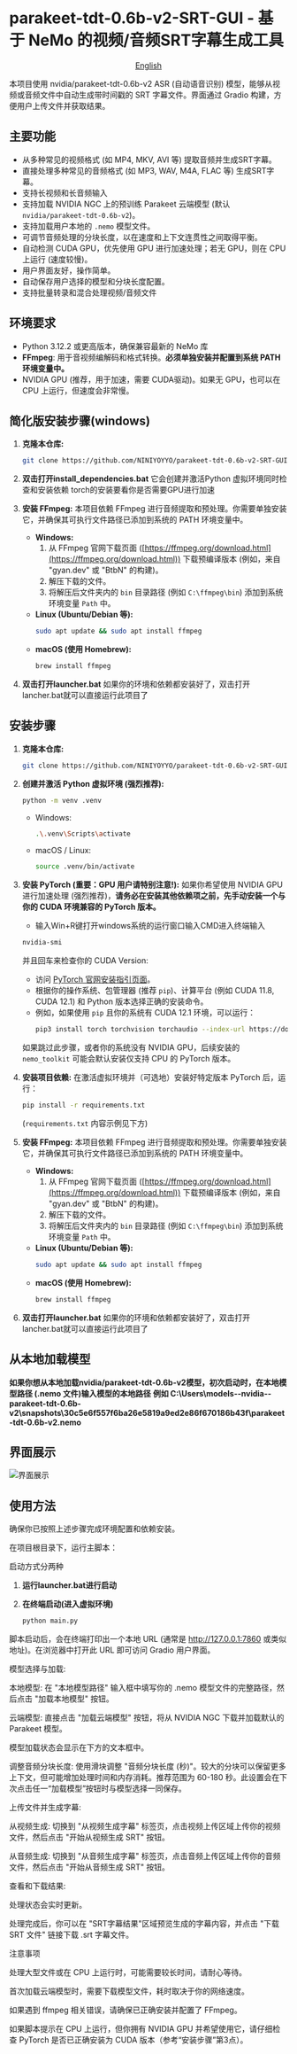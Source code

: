  # parakeet-tdt-0.6b-v2-SRT-GUI - 基于 NeMo 的视频/音频SRT字幕生成工具

<p align="center">
  <a href="./README_en.md">English</a>
</p>

本项目使用 nvidia/parakeet-tdt-0.6b-v2 ASR (自动语音识别) 模型，能够从视频或音频文件中自动生成带时间戳的 SRT 字幕文件。界面通过 Gradio 构建，方便用户上传文件并获取结果。

## 主要功能

*   从多种常见的视频格式 (如 MP4, MKV, AVI 等) 提取音频并生成SRT字幕。
*   直接处理多种常见的音频格式 (如 MP3, WAV, M4A, FLAC 等) 生成SRT字幕。
*   支持长视频和长音频输入
*   支持加载 NVIDIA NGC 上的预训练 Parakeet 云端模型 (默认 `nvidia/parakeet-tdt-0.6b-v2`)。
*   支持加载用户本地的 `.nemo` 模型文件。
*   可调节音频处理的分块长度，以在速度和上下文连贯性之间取得平衡。
*   自动检测 CUDA GPU，优先使用 GPU 进行加速处理；若无 GPU，则在 CPU 上运行 (速度较慢)。
*   用户界面友好，操作简单。
*   自动保存用户选择的模型和分块长度配置。
*   支持批量转录和混合处理视频/音频文件



## 环境要求

*   Python 3.12.2 或更高版本，确保兼容最新的 NeMo 库
*   **FFmpeg**: 用于音视频编解码和格式转换。**必须单独安装并配置到系统 PATH 环境变量中。**
*   NVIDIA GPU (推荐，用于加速，需要 CUDA驱动)。如果无 GPU，也可以在 CPU 上运行，但速度会非常慢。

## 简化版安装步骤(windows)

1.  **克隆本仓库:**
    ```bash
    git clone https://github.com/NINIYOYYO/parakeet-tdt-0.6b-v2-SRT-GUI.git
    ```

2.  **双击打开install_dependencies.bat**
    它会创建并激活Python 虚拟环境同时检查和安装依赖
    torch的安装要看你是否需要GPU进行加速
    

3.  **安装 FFmpeg:**
    本项目依赖 FFmpeg 进行音频提取和预处理。你需要单独安装它，并确保其可执行文件路径已添加到系统的 PATH 环境变量中。
    *   **Windows:**
        1.  从 FFmpeg 官网下载页面 ([https://ffmpeg.org/download.html](https://ffmpeg.org/download.html)) 下载预编译版本 (例如，来自 "gyan.dev" 或 "BtbN" 的构建)。
        2.  解压下载的文件。
        3.  将解压后文件夹内的 `bin` 目录路径 (例如 `C:\ffmpeg\bin`) 添加到系统环境变量 `Path` 中。
    *   **Linux (Ubuntu/Debian 等):**
        ```bash
        sudo apt update && sudo apt install ffmpeg
        ```
    *   **macOS (使用 Homebrew):**
        ```bash
        brew install ffmpeg
        ```

3. **双击打开launcher.bat**
    如果你的环境和依赖都安装好了，双击打开lancher.bat就可以直接运行此项目了




## 安装步骤

1.  **克隆本仓库:**
    ```bash
    git clone https://github.com/NINIYOYYO/parakeet-tdt-0.6b-v2-SRT-GUI.git
    ```

2.  **创建并激活 Python 虚拟环境 (强烈推荐):**
    ```bash
    python -m venv .venv
    ```
    *   Windows:
        ```bash
        .\.venv\Scripts\activate
        ```
    *   macOS / Linux:
        ```bash
        source .venv/bin/activate
        ```

3.  **安装 PyTorch (重要：GPU 用户请特别注意!):**
    如果你希望使用 NVIDIA GPU 进行加速处理 (强烈推荐)，**请务必在安装其他依赖项之前，先手动安装一个与你的 CUDA 环境兼容的 PyTorch 版本。**
    *   输入Win+R键打开windows系统的运行窗口输入CMD进入终端输入
    ```bash
    nvidia-smi
    ```
    并且回车来检查你的 CUDA Version:
    *   访问 [PyTorch 官网安装指引页面](https://pytorch.org/get-started/locally/)。
    *   根据你的操作系统、包管理器 (推荐 `pip`)、计算平台 (例如 CUDA 11.8, CUDA 12.1) 和 Python 版本选择正确的安装命令。
    *   例如，如果使用 `pip` 且你的系统有 CUDA 12.1 环境，可以运行：
        ```bash
        pip3 install torch torchvision torchaudio --index-url https://download.pytorch.org/whl/cu121
        ```
    如果跳过此步骤，或者你的系统没有 NVIDIA GPU，后续安装的 `nemo_toolkit` 可能会默认安装仅支持 CPU 的 PyTorch 版本。

4.  **安装项目依赖:**
    在激活虚拟环境并（可选地）安装好特定版本 PyTorch 后，运行：
    ```bash
    pip install -r requirements.txt
    ```
    (`requirements.txt` 内容示例见下方)

5.  **安装 FFmpeg:**
    本项目依赖 FFmpeg 进行音频提取和预处理。你需要单独安装它，并确保其可执行文件路径已添加到系统的 PATH 环境变量中。
    *   **Windows:**
        1.  从 FFmpeg 官网下载页面 ([https://ffmpeg.org/download.html](https://ffmpeg.org/download.html)) 下载预编译版本 (例如，来自 "gyan.dev" 或 "BtbN" 的构建)。
        2.  解压下载的文件。
        3.  将解压后文件夹内的 `bin` 目录路径 (例如 `C:\ffmpeg\bin`) 添加到系统环境变量 `Path` 中。
    *   **Linux (Ubuntu/Debian 等):**
        ```bash
        sudo apt update && sudo apt install ffmpeg
        ```
    *   **macOS (使用 Homebrew):**
        ```bash
        brew install ffmpeg
        ```
6. **双击打开launcher.bat**
    如果你的环境和依赖都安装好了，双击打开lancher.bat就可以直接运行此项目了



## 从本地加载模型
**如果你想从本地加载nvidia/parakeet-tdt-0.6b-v2模型，初次启动时，在本地模型路径 (.nemo 文件)输入模型的本地路径**
**例如 C:\Users\models--nvidia--parakeet-tdt-0.6b-v2\snapshots\30c5e6f557f6ba26e5819a9ed2e86f670186b43f\parakeet-tdt-0.6b-v2.nemo**
    


## 界面展示
![界面展示](./README.assets/1.png)





## 使用方法

确保你已按照上述步骤完成环境配置和依赖安装。

在项目根目录下，运行主脚本：

启动方式分两种
1. **运行launcher.bat进行启动**

2. **在终端启动(进入虚拟环境)**
    ```bash
    python main.py
    ```



脚本启动后，会在终端打印出一个本地 URL (通常是 http://127.0.0.1:7860 或类似地址)。在浏览器中打开此 URL 即可访问 Gradio 用户界面。

模型选择与加载:

本地模型: 在 "本地模型路径" 输入框中填写你的 .nemo 模型文件的完整路径，然后点击 "加载本地模型" 按钮。

云端模型: 直接点击 "加载云端模型" 按钮，将从 NVIDIA NGC 下载并加载默认的 Parakeet 模型。

模型加载状态会显示在下方的文本框中。

调整音频分块长度:
使用滑块调整 "音频分块长度 (秒)"。较大的分块可以保留更多上下文，但可能增加处理时间和内存消耗。推荐范围为 60-180 秒。此设置会在下次点击任一“加载模型”按钮时与模型选择一同保存。

上传文件并生成字幕:

从视频生成: 切换到 "从视频生成字幕" 标签页，点击视频上传区域上传你的视频文件，然后点击 "开始从视频生成 SRT" 按钮。

从音频生成: 切换到 "从音频生成字幕" 标签页，点击音频上传区域上传你的音频文件，然后点击 "开始从音频生成 SRT" 按钮。

查看和下载结果:

处理状态会实时更新。

处理完成后，你可以在 "SRT字幕结果"区域预览生成的字幕内容，并点击 "下载 SRT 文件" 链接下载 .srt 字幕文件。

注意事项

处理大型文件或在 CPU 上运行时，可能需要较长时间，请耐心等待。

首次加载云端模型时，需要下载模型文件，耗时取决于你的网络速度。

如果遇到 ffmpeg 相关错误，请确保已正确安装并配置了 FFmpeg。

如果脚本提示在 CPU 上运行，但你拥有 NVIDIA GPU 并希望使用它，请仔细检查 PyTorch 是否已正确安装为 CUDA 版本（参考“安装步骤”第3点）。

